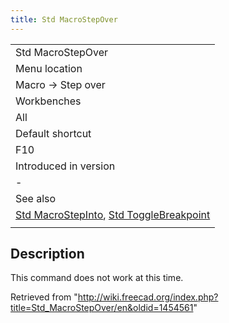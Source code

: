 ```yaml
---
title: Std MacroStepOver
---
```

|  |
| --- |
| Std MacroStepOver |
| Menu location |
| Macro → Step over |
| Workbenches |
| All |
| Default shortcut |
| F10 |
| Introduced in version |
| - |
| See also |
| [Std MacroStepInto](/Std_MacroStepInto "Std MacroStepInto"), [Std ToggleBreakpoint](/Std_ToggleBreakpoint "Std ToggleBreakpoint") |
|  |

## Description

This command does not work at this time.

Retrieved from "<http://wiki.freecad.org/index.php?title=Std_MacroStepOver/en&oldid=1454561>"